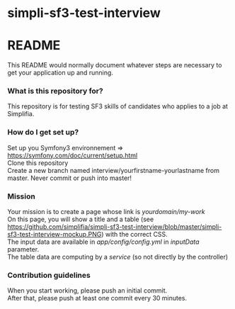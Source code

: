 # simpli-sf3-test-interview

# README #

This README would normally document whatever steps are necessary to get your application up and running.

### What is this repository for? ###

This repository is for testing SF3 skills of candidates who applies to a job at Simplifia.

### How do I get set up? ###

Set up you Symfony3 environnement => https://symfony.com/doc/current/setup.html  
Clone this repository  
Create a new branch named interview/yourfirstname-yourlastname from master. Never commit or push into master!  

### Mission ###

Your mission is to create a page whose link is *yourdomain/my-work*  
On this page, you will show a title and a table (see https://github.com/simplifia/simpli-sf3-test-interview/blob/master/simpli-sf3-test-interview-mockup.PNG) with the correct CSS.  
The input data are available in *app/config/config.yml* in *inputData* parameter.  
The table data are computing by a *service* (so not directly by the controller)


### Contribution guidelines ###
When you start working, please push an initial commit.  
After that, please push at least one commit every 30 minutes.

